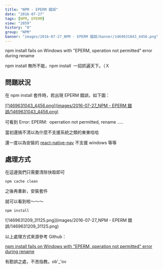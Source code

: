 ```yaml
---
title: "NPM - EPERM 錯誤"
date: "2016-07-27"
tags: [NPM, EPERM]
view: "2059"
history: "0"
group: "NPM"
banner: "images/2016-07-27_NPM - EPERM 錯誤/banner/1469631043_4456.png"
---
```


npm install fails on Windows with "EPERM, operation not permitted" error during rename

npm install 無所不能，npm install  一招抓遍天下。（Ｘ

問題狀況
----

在 npm install 套件時，若出現 EPERM 錯誤，如下圖：

[![1469631043_4456.png](images/2016-07-27_NPM - EPERM 錯誤/1469631043_4456.png)](https://dotblogsfile.blob.core.windows.net/user/incredible/0881dcfa-8c4d-4348-970d-77864832f12b/1469631043_4456.png)

可看到 Error: EPERM:  operration not permitted, rename .....

當初還搞不清以為什麼不支援系統之類的東東哈哈

還一度以為安裝的 [react-native-nav](https://www.npmjs.com/package/react-native-nav) 不支援 windows 等等

處理方式
----

在這邊我們只需要清除快取即可

    npm cache clean

之後再重新，安裝套件

就可以看到啦～～～

    npm install

![1469631209_31125.png](images/2016-07-27_NPM - EPERM 錯誤/1469631209_31125.png)

以上處理方式來源參考 Github： 

[npm install fails on Windows with "EPERM, operation not permitted" error during rename](https://github.com/Medium/phantomjs/issues/19)

有勘誤之處，不吝指教。ob'\_'ov